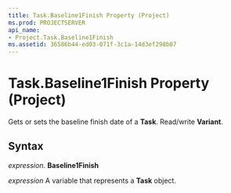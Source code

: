 ```yaml
---
title: Task.Baseline1Finish Property (Project)
ms.prod: PROJECTSERVER
api_name:
- Project.Task.Baseline1Finish
ms.assetid: 36586b44-ed03-071f-3c1a-14d3ef298b07
---
```



# Task.Baseline1Finish Property (Project)

Gets or sets the baseline finish date of a  **Task**. Read/write **Variant**.


## Syntax

 _expression_. **Baseline1Finish**

 _expression_ A variable that represents a **Task** object.


